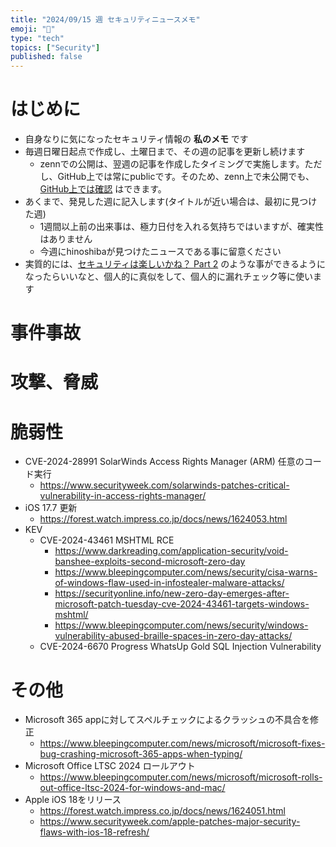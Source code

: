 ```yaml
---
title: "2024/09/15 週 セキュリティニュースメモ"
emoji: "🔖"
type: "tech"
topics: ["Security"]
published: false
---
```


# はじめに
* 自身なりに気になったセキュリティ情報の **私のメモ** です
* 毎週日曜日起点で作成し、土曜日まで、その週の記事を更新し続けます
    * zennでの公開は、翌週の記事を作成したタイミングで実施します。ただし、GitHub上では常にpublicです。そのため、zenn上で未公開でも、[GitHub上では確認](https://github.com/hinoshiba/zenn.dev/tree/main/articles) はできます。
* あくまで、発見した週に記入します(タイトルが近い場合は、最初に見つけた週)
    * 1週間以上前の出来事は、極力日付を入れる気持ちではいますが、確実性はありません
    * 今週にhinoshibaが見つけたニュースである事に留意ください
* 実質的には、[セキュリティは楽しいかね？ Part 2](https://negi.hatenablog.com/) のような事ができるようになったらいいなと、個人的に真似をして、個人的に漏れチェック等に使います

# 事件事故

# 攻撃、脅威

# 脆弱性

* CVE-2024-28991 SolarWinds Access Rights Manager (ARM) 任意のコード実行
    * https://www.securityweek.com/solarwinds-patches-critical-vulnerability-in-access-rights-manager/
* iOS 17.7 更新
    * https://forest.watch.impress.co.jp/docs/news/1624053.html
* KEV
    * CVE-2024-43461 MSHTML RCE
        * https://www.darkreading.com/application-security/void-banshee-exploits-second-microsoft-zero-day
        * https://www.bleepingcomputer.com/news/security/cisa-warns-of-windows-flaw-used-in-infostealer-malware-attacks/
        * https://securityonline.info/new-zero-day-emerges-after-microsoft-patch-tuesday-cve-2024-43461-targets-windows-mshtml/
        * https://www.bleepingcomputer.com/news/security/windows-vulnerability-abused-braille-spaces-in-zero-day-attacks/
    * CVE-2024-6670 Progress WhatsUp Gold SQL Injection Vulnerability

# その他

* Microsoft 365 appに対してスペルチェックによるクラッシュの不具合を修正
    * https://www.bleepingcomputer.com/news/microsoft/microsoft-fixes-bug-crashing-microsoft-365-apps-when-typing/
* Microsoft Office LTSC 2024 ロールアウト
    * https://www.bleepingcomputer.com/news/microsoft/microsoft-rolls-out-office-ltsc-2024-for-windows-and-mac/
* Apple iOS 18をリリース
    * https://forest.watch.impress.co.jp/docs/news/1624051.html
    * https://www.securityweek.com/apple-patches-major-security-flaws-with-ios-18-refresh/
